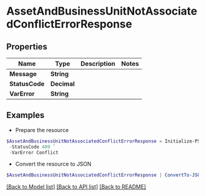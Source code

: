 # AssetAndBusinessUnitNotAssociatedConflictErrorResponse
## Properties

Name | Type | Description | Notes
------------ | ------------- | ------------- | -------------
**Message** | **String** |  | 
**StatusCode** | **Decimal** |  | 
**VarError** | **String** |  | 

## Examples

- Prepare the resource
```powershell
$AssetAndBusinessUnitNotAssociatedConflictErrorResponse = Initialize-PSOpenAPIToolsAssetAndBusinessUnitNotAssociatedConflictErrorResponse  -Message Asset is currently not assigned with business unit ID(s) [2, 3] `
 -StatusCode 409 `
 -VarError Conflict
```

- Convert the resource to JSON
```powershell
$AssetAndBusinessUnitNotAssociatedConflictErrorResponse | ConvertTo-JSON
```

[[Back to Model list]](../README.md#documentation-for-models) [[Back to API list]](../README.md#documentation-for-api-endpoints) [[Back to README]](../README.md)

